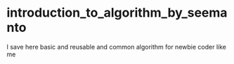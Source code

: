 # introduction_to_algorithm_by_seemanto
I save here basic and reusable and common algorithm for newbie coder like me
